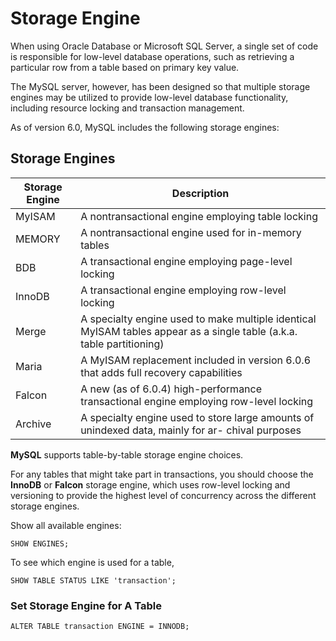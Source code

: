 # Storage Engine

When using Oracle Database or Microsoft SQL Server, a single set of code is responsible for low-level database operations, such as retrieving a particular row from a table based on primary key value.

The MySQL server, however, has been designed so that multiple storage engines may be utilized to provide low-level database functionality, including resource locking and transaction management.

As of version 6.0, MySQL includes the following storage engines:

## Storage Engines

| Storage Engine | Description                                                                                                           |
| -------------- | --------------------------------------------------------------------------------------------------------------------- |
| MyISAM         | A nontransactional engine employing table locking                                                                     |
| MEMORY         | A nontransactional engine used for in-memory tables                                                                   |
| BDB            | A transactional engine employing page-level locking                                                                   |
| InnoDB         | A transactional engine employing row-level locking                                                                    |
| Merge          | A specialty engine used to make multiple identical MyISAM tables appear as a single table (a.k.a. table partitioning) |
| Maria          | A MyISAM replacement included in version 6.0.6 that adds full recovery capabilities                                   |
| Falcon         | A new (as of 6.0.4) high-performance transactional engine employing row-level locking                                 |
| Archive        | A specialty engine used to store large amounts of unindexed data, mainly for ar- chival purposes                      |

**MySQL** supports table-by-table storage engine choices.

For any tables that might take part in transactions, you should choose the **InnoDB** or **Falcon** storage engine, which uses row-level locking and versioning to provide the highest level of concurrency across the different storage engines.

Show all available engines:

```mysql
SHOW ENGINES;
```

To see which engine is used for a table,

```mysql
SHOW TABLE STATUS LIKE 'transaction';
```

### Set Storage Engine for A Table

```mysql
ALTER TABLE transaction ENGINE = INNODB;
```
